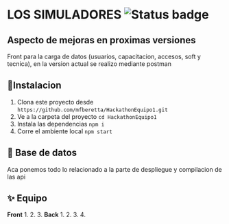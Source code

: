 # LOS SIMULADORES   ![Status badge](https://img.shields.io/badge/status-in%20progress-yellow)




## Aspecto de mejoras en proximas versiones

Front para la carga de datos (usuarios, capacitacion, accesos, soft y tecnica), en  la version actual se realizo mediante postman

## 🚀Instalacion
1. Clona este proyecto desde `https://github.com/mfberetta/HackathonEquipo1.git`
2. Ve a la carpeta del proyecto `cd HackathonEquipo1`
3. Instala las dependencias `npm i`
4. Corre el ambiente local `npm start`

## 🧾 Base de datos
Aca ponemos todo lo relacionado a la parte de despliegue y compilacion de las api



## ✨ Equipo
**Front**
1. 
2. 
3. 
**Back**
1. 
2. 
3. 
4. 
